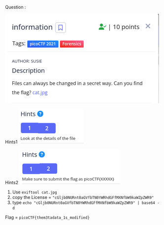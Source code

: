 Question :

![alt text](https://github.com/MrPayMac/picoCTF/blob/main/Forensic/information/Question.png?raw=true)

Hints1
![alt text](https://github.com/MrPayMac/picoCTF/blob/main/Forensic/information/Hints1.png?raw=true)

Hints2
![alt text](https://github.com/MrPayMac/picoCTF/blob/main/Forensic/information/Hints2.png?raw=true)

1. Use `exiftool cat.jpg`
2. copy the License = `"cGljb0NURnt0aGVfbTN0YWRhdGFfMXNfbW9kaWZpZWR9"`
3. type `echo "cGljb0NURnt0aGVfbTN0YWRhdGFfMXNfbW9kaWZpZWR9" | base64 -d`

Flag = `picoCTF{them3tadata_1s_modified}`
